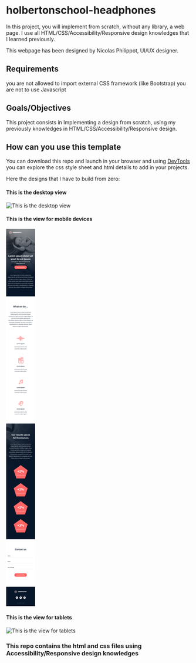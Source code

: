 # holbertonschool-headphones
In this project, you will implement from scratch, without any library, a web page. I use all HTML/CSS/Accessibility/Responsive design knowledges that I learned previously.

This webpage has been designed by Nicolas Philippot, UI/UX designer.
## Requirements
you are not allowed to import external CSS framework (like Bootstrap)
you are not to use Javascript

## Goals/Objectives
This project consists in Implementing a design from scratch, using my previously knowledges in HTML/CSS/Accessibility/Responsive design.

## How can you use this template
You can download this repo and launch in your browser and using [DevTools](https://developer.chrome.com/docs/devtools/ "DevTools") you can explore the css style sheet and html details to add in your projects.

Here the designs that I have to build from zero:

#### This is the desktop view
![This is the desktop view](designs/01_headphones_desktop@2x.png)
#### This is the view for mobile devices
![This is the view for mobile devices](designs/01_headphones_mobile@2x.png)
#### This is the view for tablets
![This is the view for tablets](designs/01_headphones_tablet@2x.png)

### This repo contains the html and css files using Accessibility/Responsive design knowledges